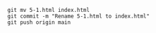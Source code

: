     git mv 5-1.html index.html
    git commit -m "Rename 5-1.html to index.html"
    git push origin main
